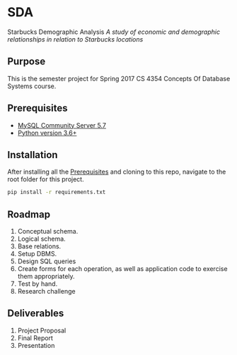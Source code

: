 # SDA
Starbucks Demographic Analysis
_A study of economic and demographic relationships in relation to Starbucks locations_

## Purpose
This is the semester project for Spring 2017 CS 4354 Concepts Of Database Systems course.


## Prerequisites
- [MySQL Community Server 5.7](https://dev.mysql.com/downloads/mysql/)
- [Python version 3.6+](https://www.python.org/downloads/)

## Installation
After installing all the [Prerequisites](#prerequisites) and cloning to this repo, navigate to the root folder for this project.
```bash
pip install -r requirements.txt
```

## Roadmap
1. Conceptual schema.
2. Logical schema.
3. Base relations.
4. Setup DBMS.
5. Design SQL queries
6. Create forms for each operation, as well as application code to exercise
them appropriately.
7. Test by hand.
8. Research challenge

## Deliverables
1. Project Proposal
2. Final Report
3. Presentation
